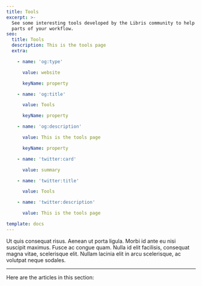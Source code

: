 ```yaml
---
title: Tools
excerpt: >-
  See some interesting tools developed by the Libris community to help automate
  parts of your workflow.
seo:
  title: Tools
  description: This is the tools page
  extra:

    - name: 'og:type'

      value: website

      keyName: property

    - name: 'og:title'

      value: Tools

      keyName: property

    - name: 'og:description'

      value: This is the tools page

      keyName: property

    - name: 'twitter:card'

      value: summary

    - name: 'twitter:title'

      value: Tools

    - name: 'twitter:description'

      value: This is the tools page

template: docs
---
```


Ut quis consequat risus. Aenean ut porta ligula. Morbi id ante eu nisi suscipit maximus. Fusce ac congue quam. Nulla id elit facilisis, consequat magna vitae, scelerisque elit. Nullam lacinia elit in arcu scelerisque, ac volutpat neque sodales.

***

Here are the articles in this section:
